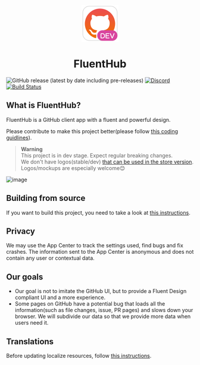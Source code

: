 <p align="center">
  <img alt="Logo" src="src/FluentHub/Assets/AppTilesDev/StoreLogo.scale-400.png" width="100px" />
  <h1 align="center">FluentHub</h1>
</p>

![GitHub release (latest by date including pre-releases)](https://img.shields.io/github/v/release/fluenthub-community/fluenthub?include_prereleases)
[![Discord](https://img.shields.io/discord/935562861701390336?color=orange&label=Discord)](https://discord.com/channels/935562861701390336)
[![Build Status](https://dev.azure.com/fluenthub-community/FluentHub/_apis/build/status/Build%20Pipeline%20(x64)?branchName=main)](https://dev.azure.com/fluenthub-community/FluentHub/_build/latest?definitionId=5&branchName=main)

## What is FluentHub?

FluentHub is a GitHub client app with a fluent and powerful design.

Please contribute to make this project better(please follow [this coding guidlines](docs/code-style.md)).

> **Warning**</br> This project is in dev stage. Expect regular breaking changes.</br>
> We don't have logos(stable/dev) [that can be used in the store version](https://github.com/logos). Logos/mockups are especially welcome😊

![image](https://user-images.githubusercontent.com/62196528/160380436-ab822a43-ca2c-427d-b41c-a6d6700bd999.png)

## Building from source

If you want to build this project, you need to take a look at [this instructions](docs/building-from-source.md).

## Privacy

We may use the App Center to track the settings used, find bugs and fix crashes. The information sent to the App Center is anonymous and does not contain any user or contextual data.

## Our goals

- Our goal is not to imitate the GitHub UI, but to provide a Fluent Design compliant UI and a more experience.
- Some pages on GitHub have a potential bug that loads all the information(such as file changes, issue, PR pages) and slows down your browser. We will subdivide our data so that we provide more data when users need it.

## Translations

Before updating localize resources, follow [this instructions](docs/translations.md).
